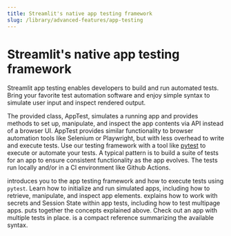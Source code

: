 ```yaml
---
title: Streamlit's native app testing framework
slug: /library/advanced-features/app-testing
---
```


# Streamlit's native app testing framework

Streamlit app testing enables developers to build and run automated tests. Bring your favorite test automation software and enjoy simple syntax to simulate user input and inspect rendered output.

The provided class, AppTest, simulates a running app and provides methods to set up, manipulate, and inspect the app contents via API instead of a browser UI. AppTest provides similar functionality to browser automation tools like Selenium or Playwright, but with less overhead to write and execute tests. Use our testing framework with a tool like [pytest](https://docs.pytest.org/) to execute or automate your tests. A typical pattern is to build a suite of tests for an app to ensure consistent functionality as the app evolves. The tests run locally and/or in a CI environment like Github Actions.

<InlineCalloutContainer>
  <InlineCallout color="violet-70" icon="science" bold="Get started" href="/library/advanced-features/app-testing/get-started">
    introduces you to the app testing framework and how to execute tests using <code>pytest</code>. Learn how to initialize and run simulated apps, including how to retrieve, manipulate, and inspect app elements.
  </InlineCallout>
  <InlineCallout color="violet-70" icon="password" bold="Beyond the basics" href="/library/advanced-features/app-testing/beyond-the-basics">
    explains how to work with secrets and Session State within app tests, including how to test multipage apps.
  </InlineCallout>
  <InlineCallout color="violet-70" icon="quiz" bold="Example" href="/library/advanced-features/app-testing/example">
    puts together the concepts explained above. Check out an app with multiple tests in place.
  </InlineCallout>
  <InlineCallout color="violet-70" icon="saved_search" bold="Cheat sheet" href="/library/advanced-features/app-testing/echeet-sheat">
    is a compact reference summarizing the available syntax.
  </InlineCallout>
</InlineCalloutContainer>
